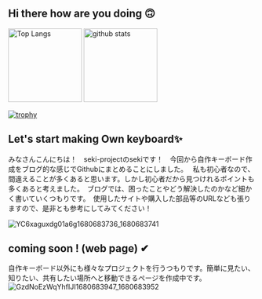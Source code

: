 ## Hi there how are you doing  🙃 


<p align="left"> 
  <img alt="Top Langs" height="150px" src="https://github-readme-stats.vercel.app/api/top-langs/?username=seki-project&layout=compact&count_private=true&show_icons=true&theme=tokyonight" />
  <img alt="github stats" height="150px" src="https://github-readme-stats.vercel.app/api?username=seki-project&count_private=true&show_icons=true&show_icons=true&theme=tokyonight" />
</p>

[![trophy](https://github-profile-trophy.vercel.app/?username=seki-project&theme=tokyonight&column=7
)](https://github.com/ryo-ma/github-profile-trophy)




## Let's start making Own keyboard✨

みなさんこんにちは！　seki-projectのsekiです！　今回から自作キーボード作成をブログ的な感じでGithubにまとめることにしました。　     私も初心者なので、間違えることが多くあると思います。しかし初心者だから見つけれるポイントも多くあると考えました。　ブログでは、困ったことやどう解決したのかなど細かく書いていくつもりです。　使用したサイトや購入した部品等のURLなども張りますので、是非とも参考にしてみてください！

![YC6xaguxdg01a6g1680683736_1680683741](https://user-images.githubusercontent.com/85538853/230031154-7069c5a2-4444-433b-8f6e-08149715c8ca.png)


## coming soon ! (web page) ✔
自作キーボード以外にも様々なプロジェクトを行うつもりです。簡単に見たい、知りたい、共有したい場所へと移動できるページを作成中です。
![GzdNoEzWqYhfIJI1680683947_1680683952](https://user-images.githubusercontent.com/85538853/230031090-d9b1af0a-4f33-4b8e-afe7-0d0073b992b0.png)

